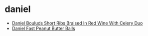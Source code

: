 # daniel

 * [Daniel Bouluds Short Ribs Braised In Red Wine With Celery Duo](../index/d/daniel-bouluds-short-ribs-braised-in-red-wine-with-celery-duo-106671.json)
 * [Daniel Fast Peanut Butter Balls](../index/d/daniel-fast-peanut-butter-balls.json)
